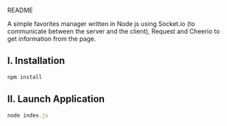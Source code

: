README

A simple favorites manager written in Node js using Socket.io (to communicate between the server and the client), Request and Cheerio to get information from the page.

I. Installation
---------------
```js
npm install
```
II. Launch Application
---------------
```js
node index.js
```
